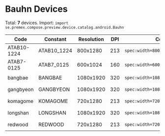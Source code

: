 # Bauhn Devices

Total: **7** devices. Import: `import se.premex.compose.preview.device.catalog.android.Bauhn`

| Code | Constant | Resolution | DPI | Compose Spec | Preview Usage |
|------|----------|------------|-----|-------------|---------------|
| ATAB10-1224 | ATAB10_1224 | 800x1280 | 213 | `spec:width=800px,height=1280px,dpi=213` | `@Preview(device = Bauhn.ATAB10_1224)` |
| ATAB7-0125 | ATAB7_0125 | 600x1024 | 160 | `spec:width=600px,height=1024px,dpi=160` | `@Preview(device = Bauhn.ATAB7_0125)` |
| bangbae | BANGBAE | 1080x1920 | 320 | `spec:width=1080px,height=1920px,dpi=320` | `@Preview(device = Bauhn.BANGBAE)` |
| gangbyeon | GANGBYEON | 1080x1920 | 320 | `spec:width=1080px,height=1920px,dpi=320` | `@Preview(device = Bauhn.GANGBYEON)` |
| komagome | KOMAGOME | 720x1280 | 213 | `spec:width=720px,height=1280px,dpi=213` | `@Preview(device = Bauhn.KOMAGOME)` |
| longshan | LONGSHAN | 1080x1920 | 320 | `spec:width=1080px,height=1920px,dpi=320` | `@Preview(device = Bauhn.LONGSHAN)` |
| redwood | REDWOOD | 720x1280 | 213 | `spec:width=720px,height=1280px,dpi=213` | `@Preview(device = Bauhn.REDWOOD)` |

<!-- Generated automatically. Do not edit manually. -->
